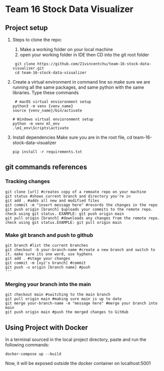 # Team 16 Stock Data Visualizer
## Project setup

1. Steps to clone the repo:
   
    1. Make a working folder on your local machine
    2. open your working folder in IDE then CD into the git root folder
       
   ```
    git clone https://github.com/21vincentchu/team-16-stock-data-visualizer.git
    cd team-16-stock-data-visualizer
   ``` 

3. Create a virtual environment in command line so make sure we are running all the same packages, and same python with the same libraries. Type these commands
   ```
    # macOS virtual envioronment setup
   python3 -m venv {venv_name}
   source {venv_name}/bin/activate
   
   # Windows virtual envioronment setup
   python -m venv ml_env
   .\m1_env\Scripts\activate
   ```

8. Install dependencies
    Make sure you are in the root file, cd team-16-stock-data-visualizer 
    ```
    pip install -r requirements.txt
    ```


    
## git commands references
### Tracking changes 
```
git clone [url] #creates copy of a remoate repo on your machine
git status #shows current branch and directory you're in
git add . #adds all new and modified files
git commit -m "insert message here" #records the changes in the repo
git push origin [branch] $uploads your commits to the remote repo. check using git status. EXAMPLE: git push origin main
git pull origin [branch] #downloads any changes from the remote repo. check using git status.EXAMPLE: git pull origin main

```

### Make git branch and push to github
```
git branch #list the current branches
git checkout -b your-branch-name #create a new branch and switch to it. make sure its one word, use hyphens
git add . #stage your changes
git commit -m [xyz's branch] #commit
git push -u origin [branch name] #push
'''
```

### Merging your branch into the main
```
git checkout main #switching to the main branch
git pull origin main #making sure main is up to date
git merge your-branch-name -m "message here" #merge your branch into main
git push origin main #push the merged changes to GitHub

```

## Using Project with Docker

In a terminal sourced in the local project directory, paste and run the following commands:
```
docker-compose up --build
```
Now, it will be exposed outside the docker container on localhost:5001

